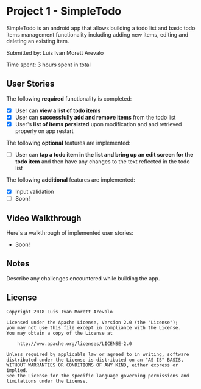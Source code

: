 # Project 1 - SimpleTodo

SimpleTodo is an android app that allows building a todo list and basic todo items management functionality including adding new items, editing and deleting an existing item.

Submitted by: Luis Ivan Morett Arevalo

Time spent: 3 hours spent in total

## User Stories

The following **required** functionality is completed:

* [x] User can **view a list of todo items**
* [x] User can **successfully add and remove items** from the todo list
* [x] User's **list of items persisted** upon modification and and retrieved properly on app restart

The following **optional** features are implemented:

* [ ] User can **tap a todo item in the list and bring up an edit screen for the todo item** and then have any changes to the text reflected in the todo list

The following **additional** features are implemented:

* [x] Input validation
* [ ] Soon!

## Video Walkthrough

Here's a walkthrough of implemented user stories:

* Soon!

## Notes

Describe any challenges encountered while building the app.

## License

    Copyright 2018 Luis Ivan Morett Arevalo

    Licensed under the Apache License, Version 2.0 (the "License");
    you may not use this file except in compliance with the License.
    You may obtain a copy of the License at

        http://www.apache.org/licenses/LICENSE-2.0

    Unless required by applicable law or agreed to in writing, software
    distributed under the License is distributed on an "AS IS" BASIS,
    WITHOUT WARRANTIES OR CONDITIONS OF ANY KIND, either express or implied.
    See the License for the specific language governing permissions and
    limitations under the License.